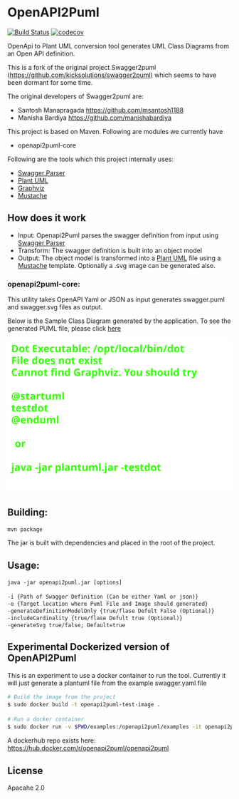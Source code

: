# OpenAPI2Puml

[![Build Status](https://api.travis-ci.com/openapi2puml/openapi2puml.svg?branch=master)](https://travis-ci.com/openapi2puml/openapi2puml)
[![codecov](https://codecov.io/gh/openapi2puml/openapi2puml/branch/master/graph/badge.svg)](https://codecov.io/gh/openapi2puml/openapi2puml)

OpenApi to Plant UML conversion tool generates UML Class Diagrams from an Open API definition.

This is a fork of the original project Swagger2puml (https://github.com/kicksolutions/swagger2puml) which seems to have been dormant for some time.

The original developers of Swagger2puml are:
- Santosh Manapragada https://github.com/msantosh1188
- Manisha Bardiya https://github.com/manishabardiya

This project is based on Maven.
Following are modules we currently have

- openapi2puml-core

Following are the tools which this project internally uses:

- [Swagger Parser]
- [Plant UML]
- [Graphviz]
- [Mustache]

## How does it work

- Input: Openapi2Puml parses the swagger definition from input using [Swagger Parser]
- Transform: The swagger definition is built into an object model
- Output: The object model is transformed into a [Plant UML] file using a [Mustache] template. Optionally a .svg
image can be generated also.

### openapi2puml-core:

This utility takes OpenAPI Yaml or JSON as input generates swagger.puml and swagger.svg files as output.

Below is the Sample Class Diagram generated by the application.
To see the generated PUML file, please click [here](examples/swagger.puml)

![Swagger-Class-Diagram-Sample](examples/swagger.svg)

## Building:

```
mvn package
```

The jar is built with dependencies and placed in the root of the project.

## Usage:

```
java -jar openapi2puml.jar [options]

-i {Path of Swagger Definition (Can be either Yaml or json)}
-o {Target location where Puml File and Image should generated}
-generateDefinitionModelOnly {true/flase Defult False (Optional)}
-includeCardinality {true/flase Defult true (Optional)}
-generateSvg true/false; Default=true

```

## **Experimental** Dockerized version of OpenAPI2Puml

This is an experiment to use a docker container to run the tool.
Currently it will just generate a plantuml file from the example swagger.yaml file

```bash
# Build the image from the project
$ sudo docker build -t openapi2puml-test-image .

# Run a docker container
$ sudo docker run -v $PWD/examples:/openapi2puml/examples -it openapi2puml-test-image
```

A dockerhub repo exists here: https://hub.docker.com/r/openapi2puml/openapi2puml

License
----

Apacahe 2.0

[Plant UML]: <https://github.com/plantuml/plantuml>
[Swagger]: <https://swagger.io/>
[Swagger Parser]: <https://github.com/swagger-api/swagger-parser>
[Graphviz]: <https://graphviz.gitlab.io/>
[Mustache]: <https://github.com/spullara/mustache.java>
